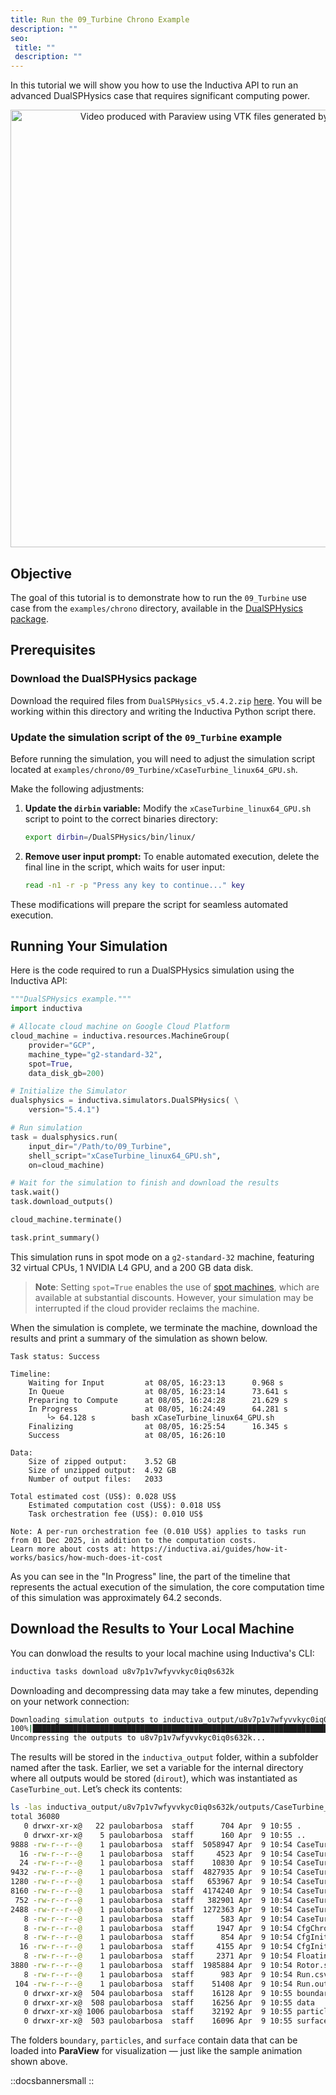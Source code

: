 ```yaml
---
title: Run the 09_Turbine Chrono Example
description: ""
seo:
 title: ""
 description: ""
---
```


In this tutorial we will show you how to use the Inductiva API to run an advanced DualSPHysics case that requires significant computing power.

<p align="center"><img src="./_static/turbine30fps.gif" alt="Video produced with Paraview using VTK files generated by DualSPHysics" width="700"></p>

## Objective
The goal of this tutorial is to demonstrate how to run the `09_Turbine` use case from the `examples/chrono` directory, available in the [DualSPHysics package](https://dual.sphysics.org/downloads/).

## Prerequisites

### Download the DualSPHysics package
Download the required files from `DualSPHysics_v5.4.2.zip` [here](https://dual.sphysics.org/downloads/). You will be working within this directory and
writing the Inductiva Python script there.

### Update the simulation script of the `09_Turbine` example
Before running the simulation, you will need to adjust the simulation script located
at `examples/chrono/09_Turbine/xCaseTurbine_linux64_GPU.sh`.

Make the following adjustments:
1. **Update the `dirbin` variable:**
   Modify the `xCaseTurbine_linux64_GPU.sh` script to point to the correct binaries directory:
   ```bash
   export dirbin=/DualSPHysics/bin/linux/
   ```
2. **Remove user input prompt:**
   To enable automated execution, delete the final line in the script, which waits for user input:
   ```bash
   read -n1 -r -p "Press any key to continue..." key
   ```

These modifications will prepare the script for seamless automated execution.

## Running Your Simulation
Here is the code required to run a DualSPHysics simulation using the Inductiva API:

```python
"""DualSPHysics example."""
import inductiva

# Allocate cloud machine on Google Cloud Platform
cloud_machine = inductiva.resources.MachineGroup(
    provider="GCP",
    machine_type="g2-standard-32",
    spot=True,
    data_disk_gb=200)

# Initialize the Simulator
dualsphysics = inductiva.simulators.DualSPHysics( \
    version="5.4.1")

# Run simulation
task = dualsphysics.run(
    input_dir="/Path/to/09_Turbine",
    shell_script="xCaseTurbine_linux64_GPU.sh",
    on=cloud_machine)

# Wait for the simulation to finish and download the results
task.wait()
task.download_outputs()

cloud_machine.terminate()

task.print_summary()
```

This simulation runs in spot mode on a `g2-standard-32` machine, featuring 32 virtual CPUs, 1 NVIDIA L4 GPU, and a 200 GB data disk.

> **Note**: Setting `spot=True` enables the use of [spot machines](/guides/machines/spot-machines), which are available at substantial discounts.
> However, your simulation may be interrupted if the cloud provider reclaims the machine.

When the simulation is complete, we terminate the machine, download the results and print a summary of the simulation as shown below.

```
Task status: Success

Timeline:
	Waiting for Input         at 08/05, 16:23:13      0.968 s
	In Queue                  at 08/05, 16:23:14      73.641 s
	Preparing to Compute      at 08/05, 16:24:28      21.629 s
	In Progress               at 08/05, 16:24:49      64.281 s
		└> 64.128 s        bash xCaseTurbine_linux64_GPU.sh
	Finalizing                at 08/05, 16:25:54      16.345 s
	Success                   at 08/05, 16:26:10

Data:
	Size of zipped output:    3.52 GB
	Size of unzipped output:  4.92 GB
	Number of output files:   2033

Total estimated cost (US$): 0.028 US$
	Estimated computation cost (US$): 0.018 US$
	Task orchestration fee (US$): 0.010 US$

Note: A per-run orchestration fee (0.010 US$) applies to tasks run from 01 Dec 2025, in addition to the computation costs.
Learn more about costs at: https://inductiva.ai/guides/how-it-works/basics/how-much-does-it-cost
```

As you can see in the "In Progress" line, the part of the timeline that
represents the actual execution of the simulation, the core computation time
of this simulation was approximately 64.2 seconds.

## Download the Results to Your Local Machine
You can donwload the results to your local machine using Inductiva's CLI:
```bash
inductiva tasks download u8v7p1v7wfyvvkyc0iq0s632k
```

Downloading and decompressing data may take a few minutes, depending on your
network connection:

```bash
Downloading simulation outputs to inductiva_output/u8v7p1v7wfyvvkyc0iq0s632k/output.zip...
100%|█████████████████████████████████████████████████████████████████████████████| 3.52G/3.52G [04:43<00:00, 12.4MB/s]
Uncompressing the outputs to u8v7p1v7wfyvvkyc0iq0s632k...
```

The results will be stored in the `inductiva_output` folder, within a subfolder named after the task. Earlier, we set a variable for the internal directory where all outputs would be stored (`dirout`), which was instantiated as `CaseTurbine_out`. Let’s check its contents:

```bash
ls -las inductiva_output/u8v7p1v7wfyvvkyc0iq0s632k/outputs/CaseTurbine_out
total 36080
   0 drwxr-xr-x@   22 paulobarbosa  staff      704 Apr  9 10:55 .
   0 drwxr-xr-x@    5 paulobarbosa  staff      160 Apr  9 10:55 ..
9888 -rw-r--r--@    1 paulobarbosa  staff  5058947 Apr  9 10:54 CaseTurbine.bi4
  16 -rw-r--r--@    1 paulobarbosa  staff     4523 Apr  9 10:54 CaseTurbine.out
  24 -rw-r--r--@    1 paulobarbosa  staff    10830 Apr  9 10:54 CaseTurbine.xml
9432 -rw-r--r--@    1 paulobarbosa  staff  4827935 Apr  9 10:54 CaseTurbine_All.vtk
1280 -rw-r--r--@    1 paulobarbosa  staff   653967 Apr  9 10:54 CaseTurbine_Bound.vtk
8160 -rw-r--r--@    1 paulobarbosa  staff  4174240 Apr  9 10:54 CaseTurbine_Fluid.vtk
 752 -rw-r--r--@    1 paulobarbosa  staff   382901 Apr  9 10:54 CaseTurbine_MkCells.vtk
2488 -rw-r--r--@    1 paulobarbosa  staff  1272363 Apr  9 10:54 CaseTurbine__Actual.vtk
   8 -rw-r--r--@    1 paulobarbosa  staff      583 Apr  9 10:54 CaseTurbine_dbg-fillbox.vtk
   8 -rw-r--r--@    1 paulobarbosa  staff     1947 Apr  9 10:54 CfgChrono_Scheme.vtk
   8 -rw-r--r--@    1 paulobarbosa  staff      854 Apr  9 10:54 CfgInit_Domain.vtk
  16 -rw-r--r--@    1 paulobarbosa  staff     4155 Apr  9 10:54 CfgInit_MapCells.vtk
   8 -rw-r--r--@    1 paulobarbosa  staff     2371 Apr  9 10:54 Floating_Materials.xml
3880 -rw-r--r--@    1 paulobarbosa  staff  1985884 Apr  9 10:54 Rotor.stl
   8 -rw-r--r--@    1 paulobarbosa  staff      983 Apr  9 10:54 Run.csv
 104 -rw-r--r--@    1 paulobarbosa  staff    51408 Apr  9 10:54 Run.out
   0 drwxr-xr-x@  504 paulobarbosa  staff    16128 Apr  9 10:55 boundary
   0 drwxr-xr-x@  508 paulobarbosa  staff    16256 Apr  9 10:55 data
   0 drwxr-xr-x@ 1006 paulobarbosa  staff    32192 Apr  9 10:55 particles
   0 drwxr-xr-x@  503 paulobarbosa  staff    16096 Apr  9 10:55 surface
```

The folders `boundary`, `particles`, and `surface` contain data that can be loaded into **ParaView** for visualization — just like the sample animation shown above.

::docsbannersmall
::
